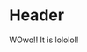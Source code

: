 <!-- TITLE: Readme 2 -->
<!-- SUBTITLE: A quick summary of Readme 2 -->

# Header

WOwo!!
	It is lololol!